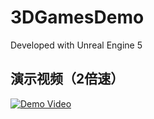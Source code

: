 # 3DGamesDemo

Developed with Unreal Engine 5

## 演示视频（2倍速）
[![Demo Video](https://cdn.jsdelivr.net/gh/zxc0210/3DGamesDemo@master/DemoViedo.png)](https://player.bilibili.com/player.html?bvid=BV1qjG2z3EtQ "Games Demo Video")
